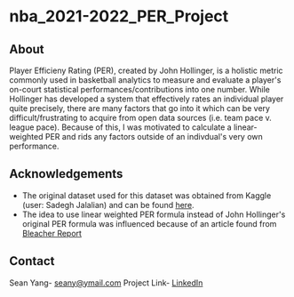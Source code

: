 # nba_2021-2022_PER_Project

## About
Player Efficieny Rating (PER), created by John Hollinger, is a holistic metric commonly used in basketball analytics to measure and evaluate a player's on-court statistical performances/contributions into one number. While Hollinger has developed a system that effectively rates an individual player quite precisely, there are many factors that go into it which can be very difficult/frustrating to acquire from open data sources (i.e. team pace v. league pace). Because of this, I was motivated to calculate a linear-weighted PER and rids any factors outside of an indivdual's very own performance. 

## Acknowledgements
* The original dataset used for this dataset was obtained from Kaggle (user: Sadegh Jalalian) and can be found [here](https://www.kaggle.com/datasets/sadeghjalalian/nba-player-stats-19982022). 
* The idea to use linear weighted PER formula instead of John Hollinger's original PER formula was influenced because of an article found from [Bleacher Report](https://bleacherreport.com/articles/113144-cracking-the-code-how-to-calculate-hollingers-per-without-all-the-mess)

## Contact
Sean Yang- seany@ymail.com
Project Link- 
[LinkedIn](https://www.linkedin.com/in/sean-h-yang/)
